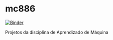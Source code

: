 # mc886
[![Binder](https://mybinder.org/badge_logo.svg)](https://mybinder.org/v2/gh/remmessias/mc886/main)

Projetos da disciplina de Aprendizado de Máquina
